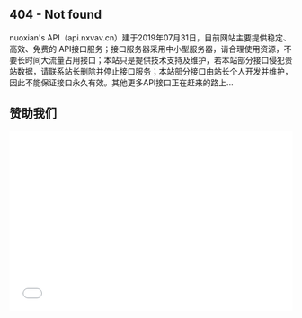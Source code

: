 ## 404 - Not found

nuoxian's API（api.nxvav.cn）建于2019年07月31日，目前网站主要提供稳定、高效、免费的 API接口服务；接口服务器采用中小型服务器，请合理使用资源，不要长时间大流量占用接口；本站只是提供技术支持及维护，若本站部分接口侵犯贵站数据，请联系站长删除并停止接口服务；本站部分接口由站长个人开发并维护，因此不能保证接口永久有效。其他更多API接口正在赶来的路上...

## 赞助我们

<iframe src="../donate/donate.html" style="overflow-x:hidden;overflow-y:hidden; border:0xp none #fff; min-height:320px; width:100%;" frameborder="0" scrolling="no"></iframe>